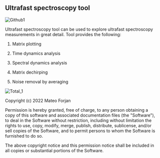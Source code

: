 ## Ultrafast spectroscopy tool

![Github1](https://user-images.githubusercontent.com/92934177/236311605-cc79df97-854b-48b9-ae2a-cb926a316dfc.png)

Ultrafast spectroscopy tool can be used to explore ultrafast spectroscopy measurements in great detail. Tool provides the following:

1) Matrix plotting

2) Time dynamics analysis

3) Spectral dynamics analysis

4) Matrix dechirping

5) Noise removal by averaging

![Total_1](https://user-images.githubusercontent.com/92934177/236311388-8cb3abc9-eed6-4e98-939f-dc79b8da0a56.png)

Copyright (c) 2022 Mateo Forjan

Permission is hereby granted, free of charge, to any person obtaining a copy of this software and associated documentation files (the "Software"), to deal in the Software without restriction, including without limitation the rights to use, copy, modify, merge, publish, distribute, sublicense, and/or sell copies of the Software, and to permit persons to whom the Software is furnished to do so.

The above copyright notice and this permission notice shall be included in all copies or substantial portions of the Software.

